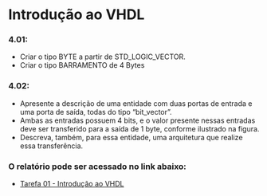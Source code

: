 # Introdução ao VHDL

### 4.01: 
- Criar o tipo BYTE a partir de STD_LOGIC_VECTOR.  
- Criar o tipo BARRAMENTO de 4 Bytes

### 4.02: 
- Apresente a descrição de uma entidade com duas portas de entrada e uma porta de saída, todas do tipo “bit_vector”.  
- Ambas as entradas possuem 4 bits, e o valor presente nessas entradas deve ser transferido para a saída de 1 byte, conforme ilustrado na figura.  
- Descreva, também, para essa entidade, uma arquitetura que realize essa transferência.


### O relatório pode ser acessado no link abaixo:
- [Tarefa 01 - Introdução ao VHDL](https://docs.google.com/document/d/1NtZL9XMKAC7RSjiHaN5zGBDbVsHX8Q2PrLxHyMa8h1I/edit)

